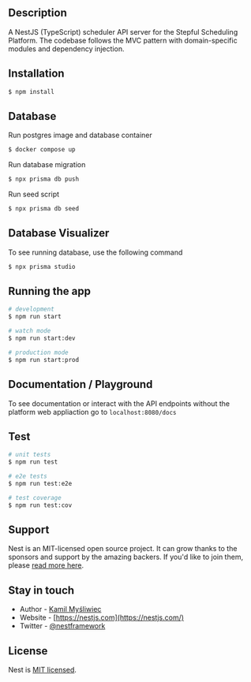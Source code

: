 ## Description

A NestJS (TypeScript) scheduler API server for the Stepful Scheduling Platform. The codebase follows the MVC pattern with domain-specific modules and dependency injection.

## Installation

```bash
$ npm install
```

## Database

Run postgres image and database container

```bash
$ docker compose up
```

Run database migration

```bash
$ npx prisma db push
```

Run seed script

```bash
$ npx prisma db seed
```

## Database Visualizer

To see running database, use the following command

```bash
$ npx prisma studio
```

## Running the app

```bash
# development
$ npm run start

# watch mode
$ npm run start:dev

# production mode
$ npm run start:prod
```

## Documentation / Playground

To see documentation or interact with the API endpoints without the platform web appliaction go to `localhost:8080/docs`

## Test

```bash
# unit tests
$ npm run test

# e2e tests
$ npm run test:e2e

# test coverage
$ npm run test:cov
```

## Support

Nest is an MIT-licensed open source project. It can grow thanks to the sponsors and support by the amazing backers. If you'd like to join them, please [read more here](https://docs.nestjs.com/support).

## Stay in touch

- Author - [Kamil Myśliwiec](https://kamilmysliwiec.com)
- Website - [https://nestjs.com](https://nestjs.com/)
- Twitter - [@nestframework](https://twitter.com/nestframework)

## License

Nest is [MIT licensed](LICENSE).
